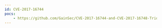 ```yaml
---
id: CVE-2017-16744
pocs:
    - https://github.com/GainSec/CVE-2017-16744-and-CVE-2017-16748-Tridium-Niagara
---
```

